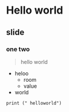 # Hello world  
## slide
### one two
> hello world
- heloo
  - room
  - value
- world
```
print (" helloworld")
```
